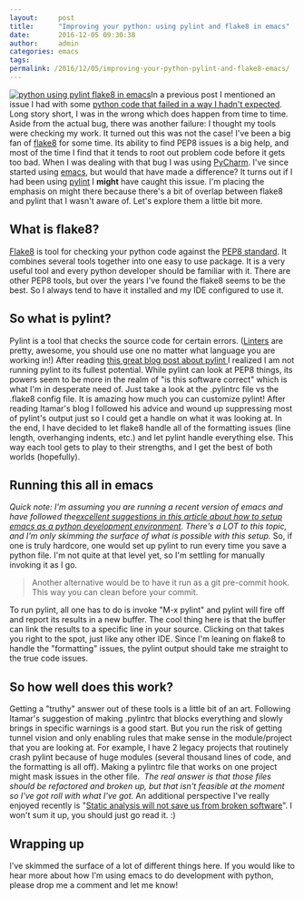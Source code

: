 ```yaml
---
layout:     post
title:      "Improving your python: using pylint and flake8 in emacs"
date:       2016-12-05 09:30:38
author:     admin
categories: emacs
tags:  
permalink: /2016/12/05/improving-your-python-pylint-and-flake8-emacs/
---
```

[![python using pylint flake8 in emacs](https://ironboundsoftware.com/blog/wp-content/uploads/2016/12/Screenshot-from-2016-12-04-193943-420x512.png)](https://ironboundsoftware.com/blog/wp-content/uploads/2016/12/Screenshot-from-2016-12-04-193943.png)In a previous post I mentioned an issue I had with some [python code that failed in a way I hadn't expected](https://ironboundsoftware.com/blog/2016/11/07/on-moving-from-java-into-python/). Long story short, I was in the wrong which does happen from time to time. Aside from the actual bug, there was another failure: I thought my tools were checking my work. It turned out this was not the case! I've been a big fan of [flake8](http://pypi.python.org/pypi/flake8) for some time. Its ability to find PEP8 issues is a big help, and most of the time I find that it tends to root out problem code before it gets too bad. When I was dealing with that bug I was using [PyCharm](https://www.jetbrains.com/pycharm). I've since started using [emacs](https://www.gnu.org/software/emacs/), but would that have made a difference? It turns out if I had been using [pylint](https://pylint.readthedocs.io/en/latest/) I **might** have caught this issue. I'm placing the emphasis on might there because there's a bit of overlap between flake8 and pylint that I wasn't aware of. Let's explore them a little bit more.

## What is flake8?

[Flake8](http://flake8.pycqa.org/en/latest/index.html) is tool for checking your python code against the [PEP8 standard](https://www.python.org/dev/peps/pep-0008/). It combines several tools together into one easy to use package. It is a very useful tool and every python developer should be familiar with it. There are other PEP8 tools, but over the years I've found the flake8 seems to be the best. So I always tend to have it installed and my IDE configured to use it. 

## So what is pylint?

Pylint is a tool that checks the source code for certain errors. ([Linters](https://en.wikipedia.org/wiki/Lint_\(software\)) are pretty, awesome, you should use one no matter what language you are working in!) After reading [this great blog post about pylint ](https://codewithoutrules.com/2016/10/19/pylint/)I realized I am not running pylint to its fullest potential. While pylint can look at PEP8 things, its powers seem to be more in the realm of "is this software correct" which is what I'm in desperate need of. Just take a look at the .pylintrc file vs the .flake8 config file. It is amazing how much you can customize pylint! After reading Itamar's blog I followed his advice and wound up suppressing most of pylint's output just so I could get a handle on what it was looking at. In the end, I have decided to let flake8 handle all of the formatting issues (line length, overhanging indents, etc.) and let pylint handle everything else. This way each tool gets to play to their strengths, and I get the best of both worlds (hopefully). 

## Running this all in emacs

_Quick note: I'm assuming you are running a recent version of emacs and have followed the[excellent suggestions in this article about how to setup emacs as a python development environment](https://realpython.com/blog/python/emacs-the-best-python-editor/). There's a LOT to this topic, and I'm only skimming the surface of what is possible with this setup._ So, if one is truly hardcore, one would set up pylint to run every time you save a python file. I'm not quite at that level yet, so I'm settling for manually invoking it as I go. 

> Another alternative would be to have it run as a git pre-commit hook. This way you can clean before your commit.

To run pylint, all one has to do is invoke "M-x pylint" and pylint will fire off and report its results in a new buffer. The cool thing here is that the buffer can link the results to a specific line in your source. Clicking on that takes you right to the spot, just like any other IDE. Since I'm leaning on flake8 to handle the "formatting" issues, the pylint output should take me straight to the true code issues. 

## So how well does this work?

Getting a "truthy" answer out of these tools is a little bit of an art. Following Itamar's suggestion of making .pylintrc that blocks everything and slowly brings in specific warnings is a good start. But you run the risk of getting tunnel vision and only enabling rules that make sense in the module/project that you are looking at. For example, I have 2 legacy projects that routinely crash pylint because of huge modules (several thousand lines of code, and the formatting is all off). Making a pylintrc file that works on one project might mask issues in the other file.  _The real answer is that those files should be refactored and broken up, but that isn't feasible at the moment so I've got roll with what I've got._ An additional perspective I've really enjoyed recently is "[Static analysis will not save us from broken software](http://www.drmaciver.com/2016/10/static-typing-will-not-save-us-from-broken-software/)". I won't sum it up, you should just go read it. :) 

## Wrapping up

I've skimmed the surface of a lot of different things here. If you would like to hear more about how I'm using emacs to do development with python, please drop me a comment and let me know!
